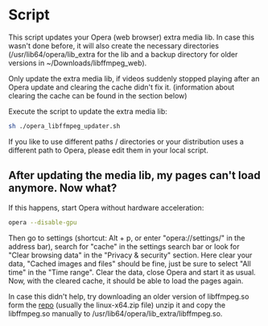 # Script

This script updates your Opera (web browser) extra media lib. In case this wasn't done before, it will also create the necessary directories (/usr/lib64/opera/lib_extra for the lib and a backup directory for older versions in ~/Downloads/libffmpeg_web).

Only update the extra media lib, if videos suddenly stopped playing after an Opera update and clearing the cache didn't fix it. (information about clearing the cache can be found in the section below)

Execute the script to update the extra media lib:

```bash
sh ./opera_libffmpeg_updater.sh
```

If you like to use different paths / directories or your distribution uses a different path to Opera, please edit them in your local script.

## After updating the media lib, my pages can't load anymore. Now what?

If this happens, start Opera without hardware acceleration:

```bash
opera --disable-gpu
```

Then go to settings (shortcut: Alt + p, or enter "opera://settings/" in the address bar), search for "cache" in the settings search bar or look for "Clear browsing data" in the "Privacy & security" section.
Here clear your data, "Cached images and files" should be fine, just be sure to select "All time" in the "Time range". Clear the data, close Opera and start it as usual. Now, with the cleared cache, it should be able to load the pages again.

In case this didn't help, try downloading an older version of libffmpeg.so form the [repo](https://github.com/nwjs-ffmpeg-prebuilt/nwjs-ffmpeg-prebuilt/releases) (usually the linux-x64.zip file) unzip it and copy the libffmpeg.so manually to /usr/lib64/opera/lib_extra/libffmpeg.so.
